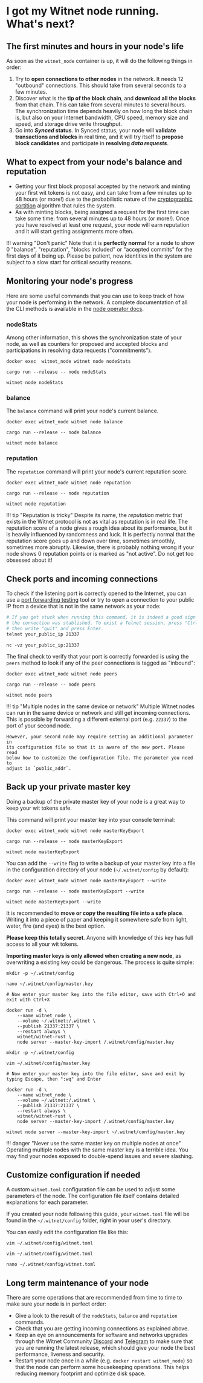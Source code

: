 # I got my Witnet node running. What's next?

## The first minutes and hours in your node's life

As soon as the `witnet_node` container is up, it will do the following things in order:

1. Try to **open connections to other nodes** in the network. It needs 12 "outbound" connections. This should take from several seconds to a few minutes.
2. Discover what is the **tip of the block chain**, and **download all the blocks** from that chain. This can take from several minutes to several hours. The synchronization time depends heavily on how long the block chain is, but also on your Internet bandwidth, CPU speed, memory size and speed, and storage drive write throughput.
3. Go into **_Synced_ status**. In Synced status, your node will **validate transactions and blocks** in real time, and it will try itself to **propose block candidates** and participate in **resolving _data requests_**.

## What to expect from your node's balance and reputation

- Getting your first block proposal accepted by the network and minting your first wit tokens is not easy, and can take from a few minutes up to 48 hours (or more!) due to the probabilistic nature of the [cryptographic sortition] algorithm that rules the system.
- As with minting blocks, being assigned a request for the first time can take some time: from several minutes up to 48 hours (or more!). Once you have resolved at least one request, your node will earn reputation and it will start getting assignments more often.

!!! warning "Don't panic"
    Note that it is **perfectly normal** for a node to show 0 "balance", "reputation", "blocks included" or "accepted commits" for the first days of it being up.
    Please be patient, new identities in the system are subject to a slow start for critical security reasons.

## Monitoring your node's progress

Here are some useful commands that you can use to keep track of how your node is performing in the network.
A complete documentation of all the CLI methods is available in the [node operator docs][CLI]. 

### nodeStats 

Among other information, this shows the synchronization state of your node, as well as counters for proposed and accepted blocks and participations in resolving data requests ("commitments").

```console tab="Docker"
docker exec  witnet_node witnet node nodeStats
```

```console tab="Cargo"
cargo run --release -- node nodeStats
```

```console tab="Binary"
witnet node nodeStats
```

### balance

The `balance` command will print your node's current balance.

```console tab="Docker"
docker exec witnet_node witnet node balance
```

```console tab="Cargo"
cargo run --release -- node balance
```

```console tab="Binary"
witnet node balance
```


### reputation

The `reputation` command will print your node's current reputation score.

```console tab="Docker"
docker exec witnet_node witnet node reputation
```

```console tab="Cargo"
cargo run --release -- node reputation
```

```console tab="Binary"
witnet node reputation
```


!!! tip "Reputation is tricky"
    Despite its name, the *reputation* metric that exists in the Witnet protocol is not as vital as reputation is in real life.
    The reputation score of a node gives a rough idea about its performance, but it is heavily influenced by randomness and luck.
    It is perfectly normal that the reputation score goes up and down over time, sometimes smoothly, sometimes more abruptly.
    Likewise, there is probably nothing wrong if your node shows 0 reputation points or is marked as "not active".
    Do not get too obsessed about it!
    
## Check ports and incoming connections

To check if the listening port is correctly opened to the Internet, you can use
a [port forwarding testing][port-test] tool or try to open a connection to
your public IP from a device that is not in the same network as your node:

```sh tab="Telnet"
# If you get stuck when running this command, it is indeed a good sign that
# the connection was stablished. To exist a Telnet session, press "Ctrl + ]",
# then write "quit" and press Enter.
telnet your_public_ip 21337
```

```console tab="GNU Netcat"
nc -vz your_public_ip:21337
```

The final check to verify that your port is correctly forwarded is using the
`peers` method to look if any of the peer connections is tagged as "inbound":

```console tab="Docker"
docker exec witnet_node witnet node peers
```

```console tab="Cargo"
cargo run --release -- node peers
```

```console tab="Binary"
witnet node peers
```

!!! tip "Multiple nodes in the same device or network"
    Multiple Witnet nodes can run in the same device or network and still get
    incoming connections. This is possible by forwarding a different external
    port (e.g. `22337`) to the port of your second node.
    
    However, your second node may require setting an additional parameter in
    its configuration file so that it is aware of the new port. Please read
    below how to customize the configuration file. The parameter you need to
    adjust is `public_addr`.

## Back up your private master key

Doing a backup of the private master key of your node is a great way to keep
your wit tokens safe.

This command will print your master key into your console terminal:

```console tab="Docker"
docker exec witnet_node witnet node masterKeyExport
```

```console tab="Cargo"
cargo run --release -- node masterKeyExport
```

```console tab="Binary"
witnet node masterKeyExport
```

You can add the `--write` flag to write a backup of your master key into a file
in the configuration directory of your node (`~/.witnet/config` by default):

```console tab="Docker"
docker exec witnet_node witnet node masterKeyExport --write
```

```console tab="Cargo"
cargo run --release -- node masterKeyExport --write
```

```console tab="Binary"
witnet node masterKeyExport --write
```

It is recommended to **move or copy the resulting file into a safe place**. Writing
it into a piece of paper and keeping it somewhere safe from light, water, fire 
(and eyes) is the best option.

**Please keep this totally secret**. Anyone with knowledge of this key has full access to
all your wit tokens.

**Importing master keys is only allowed when creating a new node**, as overwriting a
existing key could be dangerous. The process is quite simple:

```console tab="Docker + nano"
mkdir -p ~/.witnet/config

nano ~/.witnet/config/master.key 

# Now enter your master key into the file editor, save with Ctrl+O and exit with Ctrl+X

docker run -d \
    --name witnet_node \
    --volume ~/.witnet:/.witnet \
    --publish 21337:21337 \
    --restart always \
    witnet/witnet-rust \
    node server --master-key-import /.witnet/config/master.key
```

```console tab="Docker + vim"
mkdir -p ~/.witnet/config

vim ~/.witnet/config/master.key 

# Now enter your master key into the file editor, save and exit by typing Escape, then ":wq" and Enter 

docker run -d \
    --name witnet_node \
    --volume ~/.witnet:/.witnet \
    --publish 21337:21337 \
    --restart always \
    witnet/witnet-rust \
    node server --master-key-import /.witnet/config/master.key
```

```console tab="Binary"
witnet node server --master-key-import ~/.witnet/config/master.key
```

!!! danger "Never use the same master key on multiple nodes at once"
    Operating multiple nodes with the same master key is a terrible idea.
    You may find your nodes exposed to double-spend issues and severe slashing.

## Customize configuration if needed

A custom `witnet.toml` configuration file can be used to adjust some parameters
of the node. The configuration file itself contains detailed explanations for each
parameter.

If you created your node following this guide, your `witnet.toml` file will
be found in the `~/.witnet/config` folder, right in your user's directory.

You can easily edit the configuration file like this:

```console tab="Vim (Mac OS)"
vim ~/.witnet/config/witnet.toml
```

```console tab="Vim (GNU/Linux)"
vim ~/.witnet/config/witnet.toml
```

```console tab="Nano (GNU/Linux)"
nano ~/.witnet/config/witnet.toml
```


## Long term maintenance of your node

There are some operations that are recommended from time to time to make sure your node is in perfect order:

- Give a look to the result of the `nodeStats`, `balance` and `reputation` commands.
- Check that you are getting incoming connections as explained above.
- Keep an eye on announcements for software and networks upgrades through the Witnet Community [Discord] and [Telegram] to make sure that you are running the latest release, which should give your node the best performance, liveness and security. 
- Restart your node once in a while (e.g. `docker restart witnet_node`) so that the node can perform some housekeeping operations. This helps reducing memory footprint and optimize disk space. 

[cryptographic sortition]: https://medium.com/witnet/cryptographic-sortition-in-blockchains-the-importance-of-vrfs-ad5c20a4e018
[CLI]: /node-operators/cli
[Discord]: https://discord.gg/X4uurfP
[Telegram]: https://t.me/witnetio
[port-test]: https://www.yougetsignal.com/tools/open-ports/